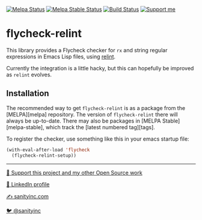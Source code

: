 [![Melpa Status](http://melpa.org/packages/flycheck-relint-badge.svg)](http://melpa.org/#/flycheck-relint)
[![Melpa Stable Status](http://stable.melpa.org/relints/flycheck-relint-badge.svg)](http://stable.melpa.org/#/flycheck-relint)
[![Build Status](https://github.com/purcell/flycheck-relint/workflows/CI/badge.svg)](https://github.com/purcell/flycheck-relint/actions)
<a href="https://www.patreon.com/sanityinc"><img alt="Support me" src="https://img.shields.io/badge/Support%20Me-%F0%9F%92%97-ff69b4.svg"></a>

flycheck-relint
===============

This library provides a Flycheck checker for `rx` and string regular
expressions in Emacs Lisp files, using
[relint](https://elpa.gnu.org/packages/relint.html).

Currently the integration is a little hacky, but this can hopefully be
improved as `relint` evolves.

Installation
------------

The recommended way to get `flycheck-relint` is as a package from the
[MELPA][melpa] repository. The version of `flycheck-relint` there will
always be up-to-date. There may also be packages in [MELPA
Stable][melpa-stable], which track the [latest numbered tag][tags].

To register the checker, use something like this in your emacs startup file:

```el
(with-eval-after-load 'flycheck
  (flycheck-relint-setup))
```

<hr>


[💝 Support this project and my other Open Source work](https://www.patreon.com/sanityinc)

[💼 LinkedIn profile](https://uk.linkedin.com/in/stevepurcell)

[✍ sanityinc.com](http://www.sanityinc.com/)

[🐦 @sanityinc](https://twitter.com/sanityinc)
